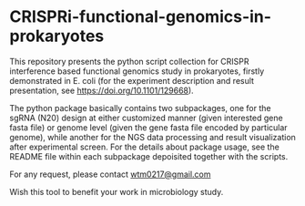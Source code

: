# CRISPRi-functional-genomics-in-prokaryotes

This repository presents the python script collection for CRISPR interference based functional genomics study in prokaryotes, firstly demonstrated in E. coli (for the experiment description and result presentation, see https://doi.org/10.1101/129668).

The python package basically contains two subpackages, one for the sgRNA (N20) design at either customized manner (given interested gene fasta file) or genome level (given the gene fasta file encoded by particular genome), while another for the NGS data processing and result visualization after experimental screen. For the details about package usage, see the README file within each subpackage depoisited together with the scripts.

For any request, please contact wtm0217@gmail.com

Wish this tool to benefit your work in microbiology study.
